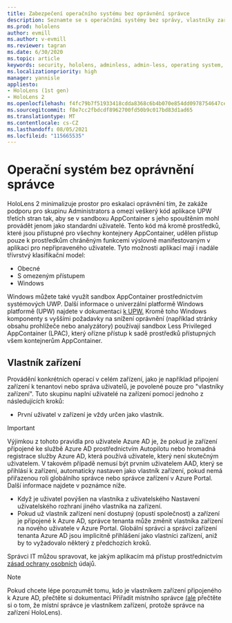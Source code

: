 ```yaml
---
title: Zabezpečení operačního systému bez oprávnění správce
description: Seznamte se s operačními systémy bez správy, vlastníky zařízení a zabezpečením na HoloLens hybridní realitě.
ms.prod: hololens
author: evmill
ms.author: v-evmill
ms.reviewer: tagran
ms.date: 6/30/2020
ms.topic: article
keywords: security, hololens, adminless, admin-less, operating system, admin-less operating system, admin os, admin-less os, hololens 2, hololens2 security,
ms.localizationpriority: high
manager: yannisle
appliesto:
- HoloLens (1st gen)
- HoloLens 2
ms.openlocfilehash: f4fc79b7f51933418cdda8368c6b4b070e854dd0978754647ce864075c772cfd
ms.sourcegitcommit: f8e7cc2fbdcdf8962700fd50b9c017bd83d1ad65
ms.translationtype: MT
ms.contentlocale: cs-CZ
ms.lasthandoff: 08/05/2021
ms.locfileid: "115665535"
---
```

# <a name="admin-less-operating-system"></a>Operační systém bez oprávnění správce

HoloLens 2 minimalizuje prostor pro eskalaci oprávnění tím, že zakáže podporu pro skupinu Administrators a omezí veškerý kód aplikace UPW třetích stran tak, aby se v sandboxu AppContainer s jeho spouštěním mohl provádět jenom jako standardní uživatelé. Tento kód má kromě prostředků, které jsou přístupné pro všechny kontejnery AppContainer, udělen přístup pouze k prostředkům chráněným funkcemi výslovně manifestovaným v aplikaci pro nepřipraveného uživatele.
Tyto možnosti aplikací mají i nadále třívrstvý klasifikační model:
  * Obecné
  * S omezeným přístupem
  * Windows

Windows můžete také využít sandbox AppContainer prostřednictvím systémových UWP. Další informace o univerzální platformě Windows platformě (UPW) najdete v dokumentaci [k UPW.](/windows/uwp/) Kromě toho Windows komponenty s vyššími požadavky na snížení oprávnění (například stránky obsahu prohlížeče nebo analyzátory) používají sandbox Less Privileged AppContainer (LPAC), který ořízne přístup k sadě prostředků přístupných všem kontejnerům AppContainer.

## <a name="device-owner"></a>Vlastník zařízení

Provádění konkrétních operací v celém zařízení, jako je například připojení zařízení k tenantovi nebo správa uživatelů, je povolené pouze pro "vlastníky zařízení". Tuto skupinu naplní uživatelé na zařízení pomocí jednoho z následujících kroků:
  * První uživatel v zařízení je vždy určen jako vlastník. 
> [!IMPORTANT]
>Výjimkou z tohoto pravidla pro uživatele Azure AD je, že pokud je zařízení připojené ke službě Azure AD prostřednictvím Autopilotu nebo hromadná registrace služby Azure AD, která používá uživatele, který není skutečným uživatelem. V takovém případě nemusí být prvním uživatelem AAD, který se přihlásí k zařízení, automaticky nastaven jako vlastník zařízení, pokud nemá přiřazenou roli globálního správce nebo správce zařízení v Azure Portal. Další informace najdete v poznámce níže.  

  * Když je uživatel povýšen na vlastníka z uživatelského Nastavení uživatelského rozhraní jiného vlastníka na zařízení.
  * Pokud už vlastník zařízení není dostupný (opustí společnost) a zařízení je připojené k Azure AD, správce tenanta může změnit vlastníka zařízení na nového uživatele v Azure Portal. Globální správci a správci zařízení tenanta Azure AD jsou implicitně přihlášení jako vlastníci zařízení, aniž by to vyžadovalo některý z předchozích kroků.  

 Správci IT můžou spravovat, ke jakým aplikacím má přístup prostřednictvím [zásad ochrany osobních](/windows/client-management/mdm/policy-csp-privacy) údajů. 

> [!NOTE]
> Pokud chcete lépe porozumět tomu, kdo je vlastníkem zařízení připojeného k Azure AD, přečtěte si dokumentaci Přiřadit místního správce [(ale](/azure/active-directory/devices/assign-local-admin) přečtěte si o tom, že místní správce je vlastníkem zařízení, protože správce na zařízení HoloLens).